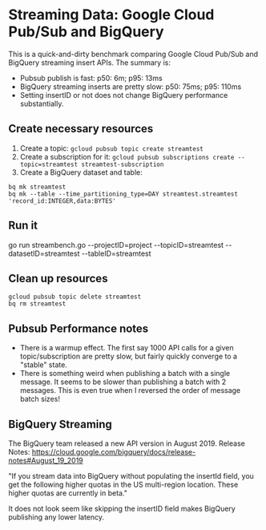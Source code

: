 # Streaming Data: Google Cloud Pub/Sub and BigQuery

This is a quick-and-dirty benchmark comparing Google Cloud Pub/Sub and BigQuery streaming insert APIs. The summary is:

* Pubsub publish is fast: p50: 6m; p95: 13ms
* BigQuery streaming inserts are pretty slow: p50: 75ms; p95: 110ms
* Setting insertID or not does not change BigQuery performance substantially.


## Create necessary resources

1. Create a topic: `gcloud pubsub topic create streamtest`
2. Create a subscription for it: `gcloud pubsub subscriptions create --topic=streamtest streamtest-subscription`
3. Create a BigQuery dataset and table:
```
bq mk streamtest
bq mk --table --time_partitioning_type=DAY streamtest.streamtest 'record_id:INTEGER,data:BYTES'
```


## Run it

go run streambench.go --projectID=project --topicID=streamtest --datasetID=streamtest --tableID=streamtest


## Clean up resources

```
gcloud pubsub topic delete streamtest
bq rm streamtest
```


## Pubsub Performance notes

* There is a warmup effect. The first say 1000 API calls for a given topic/subscription are pretty slow, but fairly quickly converge to a "stable" state.
* There is something weird when publishing a batch with a single message. It seems to be slower than publishing a batch with 2 messages. This is even true when I reversed the order of message batch sizes!


## BigQuery Streaming

The BigQuery team released a new API version in August 2019. Release Notes: https://cloud.google.com/bigquery/docs/release-notes#August_19_2019

"If you stream data into BigQuery without populating the insertId field, you get the following higher quotas in the US multi-region location. These higher quotas are currently in beta."

It does not look seem like skipping the insertID field makes BigQuery publishing any lower latency.
